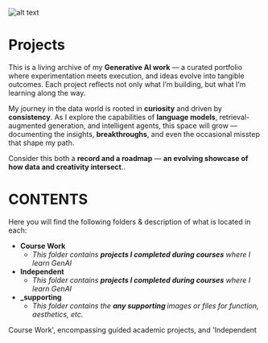 ![alt text](https://raw.github.com/sobcza11/GenAI/main/Personal%20projects/_supporting/nash_photo2.jpg)

# Projects
This is a living archive of my <b>Generative AI work</b> — a curated portfolio where experimentation meets execution, and ideas evolve into tangible outcomes. Each project reflects not only what I’m building, but what I’m learning along the way.

My journey in the data world is rooted in <b>curiosity</b> and driven by <b>consistency</b>. As I explore the capabilities of <b>language models</b>, retrieval-augmented generation, and intelligent agents, this space will grow — documenting the insights, <b>breakthroughs</b>, and even the occasional misstep that shape my path.

Consider this both a <b>record and a roadmap</b> — <b>an evolving showcase of how data and creativity intersect</b>.. 

# CONTENTS
Here you will find the following folders & description of what is located in each:
   * <b>Course Work</b>
     * <i>This folder contains <b>projects I completed during courses</b> where I learn GenAI</i>
   * <b>Independent</b>
     *  <i>This folder contains <b>projects I completed during courses</b> where I learn GenAI</i>
   * <b>_supporting</b>
     * <i>This folder contains the <b>any supporting </b>images or files for function, aesthetics, etc.</i>


Course Work', encompassing guided academic projects, and 'Independent
